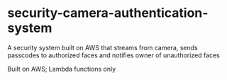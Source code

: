 # security-camera-authentication-system
A security system built on AWS that streams from camera, sends passcodes to authorized faces and notifies owner of unauthorized faces

Built on AWS; Lambda functions only
